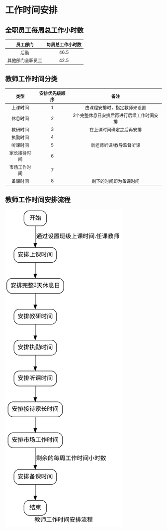 # 工作时间安排

## 全职员工每周总工作小时数

| 员工部门 | 每周总工作小时数 |
| :--: | :--: |
| 后勤 | 46.5 |
| 其他部门全职员工 | 42.5 |

## 教师工作时间分类

| 类型 | 安排优先级顺序 | 备注 |
| :--: | :--: | :--: |
| 上课时间 | 1 | 由课程安排时，指定教师来设置 |
| 休息时间 | 2 | 2个完整休息日安排后再进行后续工作时间安排 |
| 教研时间 | 3 | 在上课时间确定之后再安排 |
| 执勤时间 | 4 | | 
| 听课时间 | 5 | 新老师听课/教导监督听课 |
| 家长接待时间 | 6 | |
| 市场工作时间 | 7 | |
| 备课时间 | 8 | 剩下的时间即为备课时间 |

## 教师工作时间安排流程
![教师工作时间安排流程图](svg/01.svg)
